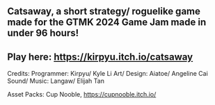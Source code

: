 ## Catsaway, a short strategy/ roguelike game made for the GTMK 2024 Game Jam made in under 96 hours!

## Play here: https://kirpyu.itch.io/catsaway

Credits:
Programmer: Kirpyu/ Kyle Li
Art/ Design: Aiatoe/ Angeline Cai
Sound/ Music: Langaw/ Elijah Tan

Asset Packs:
Cup Nooble, https://cupnooble.itch.io/
